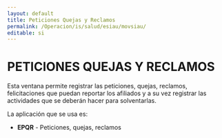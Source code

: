```yaml
---
layout: default
title: Peticiones Quejas y Reclamos
permalink: /Operacion/is/salud/esiau/movsiau/
editable: si
---
```


# PETICIONES QUEJAS Y RECLAMOS  

Esta ventana permite registrar las peticiones, quejas, reclamos, felicitaciones que puedan reportar los afiliados y a su vez registrar las actividades que se deberán hacer para solventarlas.  

La aplicación que se usa es:  

* **EPQR** - Peticiones, quejas, reclamos

